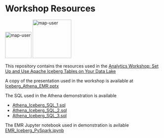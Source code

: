 # Workshop Resources

<img width="85" alt="map-user" src="https://img.shields.io/badge/views-1370-green"> <img width="125" alt="map-user" src="https://img.shields.io/badge/unique visits-221-green">

This repository contains the resources used in the [Analytics Workshop: Set Up and Use Apache Iceberg Tables on Your Data Lake](https://pages.awscloud.com/Analytics-Workshop-Set-Up-and-Use-Apache-Iceberg-Tables-on-Your-Data-Lake_2023_VW-0406-ABD?trk=0986d705-daec-4430-8ab3-53e50c51ea99&sc_channel=el)

A copy of the presentation used in the workshop is available at [Iceberg_Athena_EMR.pptx](https://github.com/ev2900/Iceberg_EMR_Athena/blob/main/Iceberg_Athena_EMR.pptx)

The SQL used in the Athena demonstration is available
* [Athena_Iceberg_SQL_1.sql](https://github.com/ev2900/Iceberg_EMR_Athena/blob/main/Athena_Iceberg_SQL_1.sql)
* [Athena_Iceberg_SQL_2.sql](https://github.com/ev2900/Iceberg_EMR_Athena/blob/main/Athena_Iceberg_SQL_2.sql)
* [Athena_Iceberg_SQL_3.sql](https://github.com/ev2900/Iceberg_EMR_Athena/blob/main/Athena_Iceberg_SQL_3.sql)

The EMR Jupyter notebook used in demonstration is avilable [EMR_Iceberg_PySpark.ipynb](https://github.com/ev2900/Iceberg_EMR_Athena/blob/main/EMR_Iceberg_PySpark.ipynb)
